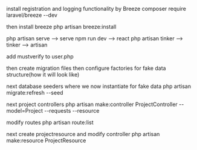 

install registration and logging functionality by Breeze
composer require laravel/breeze --dev

then install breeze
php artisan breeze:install


php artisan serve  --> serve
npm run dev        --> react
php artisan tinker --> tinker
                   --> artisan

add mustverify to user.php

then create migration files
then configure factories for fake data structure(how it will look like) 

next database seeders
where we now instantiate for fake data
php artisan migrate:refresh --seed

next project controllers
php artisan make:controller ProjectController --model=Project --requests --resource

modify routes
php artisan route:list

next create projectresource and modify controller
php artisan make:resource ProjectResource



   